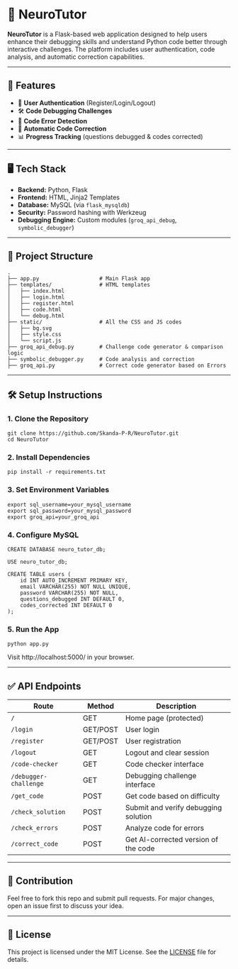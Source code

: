 # 🧠 NeuroTutor

**NeuroTutor** is a Flask-based web application designed to help users enhance their debugging skills and understand Python code better through interactive challenges. The platform includes user authentication, code analysis, and automatic correction capabilities.

---

## 🚀 Features

- 🧾 **User Authentication** (Register/Login/Logout)
- 🛠️ **Code Debugging Challenges**
- 🧪 **Code Error Detection**
- 🔧 **Automatic Code Correction**
- 📊 **Progress Tracking** (questions debugged & codes corrected)

---

## 🖥️ Tech Stack

- **Backend:** Python, Flask  
- **Frontend:** HTML, Jinja2 Templates  
- **Database:** MySQL (via `flask_mysqldb`)  
- **Security:** Password hashing with Werkzeug  
- **Debugging Engine:** Custom modules (`groq_api_debug`, `symbolic_debugger`)

---

## 📂 Project Structure

```
.
├── app.py                   # Main Flask app
├── templates/               # HTML templates
│   ├── index.html
│   ├── login.html
│   ├── register.html
│   ├── code.html
│   └── debug.html
├── static/                  # All the CSS and JS codes
│   ├── bg.svg
│   ├── style.css
│   └── script.js
├── groq_api_debug.py        # Challenge code generator & comparison logic
├── symbolic_debugger.py     # Code analysis and correction
├── groq_api.py              # Correct code generator based on Errors
```

---

## 🛠️ Setup Instructions
### 1. Clone the Repository
```
git clone https://github.com/Skanda-P-R/NeuroTutor.git
cd NeuroTutor
```
### 2. Install Dependencies
```
pip install -r requirements.txt
```
### 3. Set Environment Variables
```
export sql_username=your_mysql_username
export sql_password=your_mysql_password
export groq_api=your_groq_api
```
### 4. Configure MySQL
```
CREATE DATABASE neuro_tutor_db;

USE neuro_tutor_db;

CREATE TABLE users (
    id INT AUTO_INCREMENT PRIMARY KEY,
    email VARCHAR(255) NOT NULL UNIQUE,
    password VARCHAR(255) NOT NULL,
    questions_debugged INT DEFAULT 0,
    codes_corrected INT DEFAULT 0
);
```
### 5. Run the App
```
python app.py
```
Visit http://localhost:5000/ in your browser.

---

## ✅ API Endpoints

| Route                  | Method    | Description                          |
|------------------------|-----------|--------------------------------------|
| `/`                    | GET       | Home page (protected)                |
| `/login`               | GET/POST  | User login                           |
| `/register`            | GET/POST  | User registration                    |
| `/logout`              | GET       | Logout and clear session             |
| `/code-checker`        | GET       | Code checker interface               |
| `/debugger-challenge`  | GET       | Debugging challenge interface        |
| `/get_code`            | POST      | Get code based on difficulty         |
| `/check_solution`      | POST      | Submit and verify debugging solution |
| `/check_errors`        | POST      | Analyze code for errors              |
| `/correct_code`        | POST      | Get AI-corrected version of the code |

--- 

## 🙌 Contribution
Feel free to fork this repo and submit pull requests. For major changes, open an issue first to discuss your idea.

---

## 📃 License
This project is licensed under the MIT License. See the [LICENSE](https://github.com/Skanda-P-R/NeuroTutor/blob/main/LICENSE) file for details.
